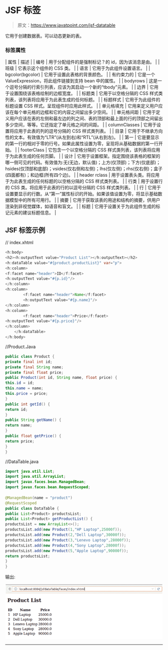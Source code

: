 # JSF <datatable>标签</datatable>

> 原文：<https://www.javatpoint.com/jsf-datatable>

它用于创建数据表。可以动态更新的表。

### 标签属性

| 属性 | 描述 |
| 编号 | 用于分配组件的是强制标记？的 id，因为该消息是由。 |
| 班级 | 它表示这个组件的 CSS 类。 |
| 语言 | 它用于为此组件设置语言。 |
| bgcolor(bgcolor) | 它用于设置此表格的背景颜色。 |
| 有约束力的 | 它是一个 ValueExpression，将此组件链接到支持 bean 中的属性。 |
| bodyrows | 这是一个逗号分隔的行索引列表，应该为其启动一个新的“tbody”元素。 |
| 边界 | 它用于设置围绕该表格绘制的边框宽度。 |
| 标题类 | 它用于以空格分隔的 CSS 样式类列表，该列表将应用于为此表生成的任何标题。 |
| 标题样式 | 它用于为此组件的标题设置 CSS 样式。呈现组件时应用此样式。 |
| 单元格填充 | 它用来定义用户应该在每个单元格的边框和它的内容之间留出多少空间。 |
| 单元格间距 | 它用于定义用户应该在表的左侧和最左边的列之间、表的顶部和最上面的行的顶部之间留出多少空间，等等。它还指定了单元格之间的间距。 |
| columnClasses | 它用于设置将应用于此表的列的逗号分隔的 CSS 样式类列表。 |
| 目录 | 它用于不继承方向性的文本。有效值为“LTR”(从左到右)和“RTL”(从右到左)。 |
| 第一 | 它是要显示的第一行的相对于零的行号。如果此属性设置为零，呈现将从基础数据的第一行开始。 |
| footerClass | 它包含一个以空格分隔的 CSS 样式类列表，该列表将应用于为此表生成的任何页脚。 |
| 设计 | 它用于设置框架。指定围绕该表格的框架的哪一侧可见的代码。有效值为:无(无边，默认值)；上方(仅顶部)；下方(仅底部)；hsides(仅顶部和底部)；vsides(仅右侧和左侧)；lhs(仅左侧)；rhs(仅右侧)；盒子(四面都有)；和边框(所有四个边)。 |
| header rclass | 用于设置表头类。将应用于为此表生成的任何标题的以空格分隔的 CSS 样式类列表。 |
| 行类 | 用于设置行的 CSS 类。将应用于此表的行的以逗号分隔的 CSS 样式类列表。 |
| 行 | 它用于设置要显示的行数。从“第一”属性标识的开始。如果该值设置为零，将显示基础数据模型中的所有可用行。 |
| 摘要 | 它用于获取该表的用途和结构的摘要，供用户渲染到非视觉媒体，如语音和盲文。 |
| 标题 | 它用于设置关于为此组件生成的标记元素的建议标题信息。 |

## JSF <datatable>标签示例</datatable>

// index.xhtml

```java
<h:body>
<h2><h:outputText value="Product List"></h:outputText></h2>
<h:dataTable value="#{product.productList}" var="p">
<h:column>
<f:facet name="header">ID</f:facet>
<h:outputText value="#{p.id}"/>
</h:column>
<h:column>
		<f:facet name="header">Name</f:facet>
		<h:outputText value="#{p.name}"/>
</h:column>
<h:column>
		<f:facet name="header">Price</f:facet>
<h:outputText value="#{p.price}"/>
</h:column>
	</h:dataTable>
</h:body>

```

//Product.Java

```java
public class Product {
private final int id;  
private final String name;  
private final float price;  
public Product(int id, String name, float price) {  
this.id = id;  
this.name = name;  
this.price = price;  
}
public int getId() {
return id;
}
public String getName() {
return name;
}
public float getPrice() {
return price;
}
}  

```

//DataTable.java

```java
import java.util.List;
import java.util.ArrayList;
import javax.faces.bean.ManagedBean;
import javax.faces.bean.RequestScoped;

@ManagedBean(name = "product")
@RequestScoped
public class DataTable {  
public List<Product> productsList;
public List<Product> getProductList() {  
productsList = new ArrayList<>();  
productsList.add(new Product(1,"HP Laptop",25000f));  
productsList.add(new Product(2,"Dell Laptop",30000f));  
productsList.add(new Product(3,"Lenevo Laptop",28000f));  
productsList.add(new Product(4,"Sony Laptop",28000f));  
productsList.add(new Product(5,"Apple Laptop",90000f));  
return productsList;
}  
}

```

输出:

![JSF H datatable tag 1](img/39713dbb46c5ea04c779b3a8879fb6ba.png)

* * *
